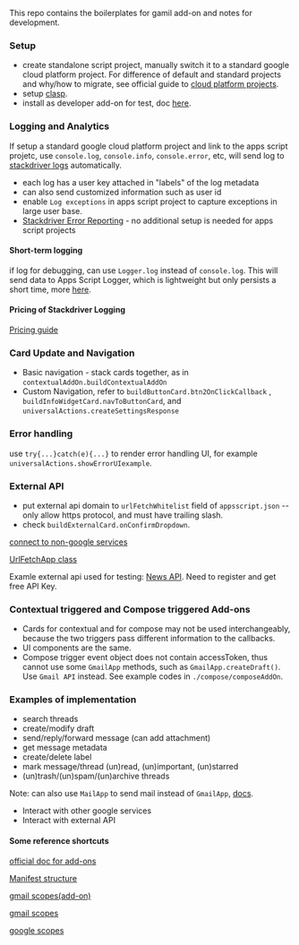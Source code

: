 This repo contains the boilerplates for gamil add-on and notes for development.

### Setup
* create standalone script project, manually switch it to a standard google cloud platform project. For difference of default and standard projects and why/how to migrate, see official guide to [cloud platform projects](https://developers.google.com/apps-script/guides/cloud-platform-projects).
* setup [clasp](https://github.com/google/clasp).
* install as developer add-on for test, doc [here](https://developers.google.com/gsuite/add-ons/how-tos/testing-gmail-addons).

### Logging and Analytics
If setup a standard google cloud platform project and link to the apps script projetc, use `console.log`, `console.info`, `console.error`, etc, will send log to [stackdriver logs](https://console.cloud.google.com/projectselector2/logs/viewer?supportedpurview=project) automatically.
* each log has a user key attached in "labels" of the log metadata
* can also send customized information such as user id
* enable `Log exceptions` in apps script project to capture exceptions in large user base.
* [Stackdriver Error Reporting](https://developers.google.com/apps-script/guides/logging#stackdriver_error_reporting) - no additional setup is needed for apps script projects

#### Short-term logging 
if log for debugging,  can use `Logger.log` instead of `console.log`. This will send data to Apps Script Logger, which is lightweight but only persists a short time, more [here](https://developers.google.com/apps-script/guides/logging).

#### Pricing of Stackdriver Logging
[Pricing guide](https://cloud.google.com/stackdriver/pricing)

### Card Update and Navigation
* Basic navigation - stack cards together, as in `contextualAddOn.buildContextualAddOn`
* Custom Navigation, refer to `buildButtonCard.btn2OnClickCallback` , `buildInfoWidgetCard.navToButtonCard`, and `universalActions.createSettingsResponse`

### Error handling
use `try{...}catch(e){...}` to render error handling UI, for example `universalActions.showErrorUIexample`.

### External API
* put external api domain to `urlFetchWhitelist` field of `appsscript.json` -- only allow https protocol, and must have trailing slash.
* check `buildExternalCard.onConfirmDropdown`.

[connect to non-google services](https://developers.google.com/gsuite/add-ons/how-tos/non-google-services)

[UrlFetchApp class](https://developers.google.com/apps-script/reference/url-fetch/)

Examle external api used for testing: [News API](https://newsapi.org/docs/endpoints/top-headlines). Need to register and get free API Key.

### Contextual triggered and Compose triggered Add-ons
* Cards for contextual and for compose may not be used interchangeably, because the two triggers pass different information to the callbacks.
* UI components are the same.
* Compose trigger event object does not contain accessToken, thus cannot use some `GmailApp` methods, such as `GmailApp.createDraft()`. Use `Gmail API` instead. See example codes in `./compose/composeAddOn`.

### Examples of implementation
* search threads
* create/modify draft
* send/reply/forward message (can add attachment)
* get message metadata
* create/delete label
* mark message/thread (un)read, (un)important, (un)starred
* (un)trash/(un)spam/(un)archive threads

Note: can also use `MailApp` to send mail instead of `GmailApp`, [docs](https://developers.google.com/apps-script/reference/mail/mail-app).

* Interact with other google services
* Interact with external API

#### Some reference shortcuts
[official doc for add-ons](https://developers.google.com/gsuite/add-ons/overview)

[Manifest structure](https://developers.google.com/apps-script/manifest)

[gmail scopes(add-on)](https://developers.google.com/gsuite/add-ons/concepts/gmail-scopes)

[gmail scopes](https://developers.google.com/gmail/api/auth/scopes)

[google scopes](https://developers.google.com/identity/protocols/googlescopes)
